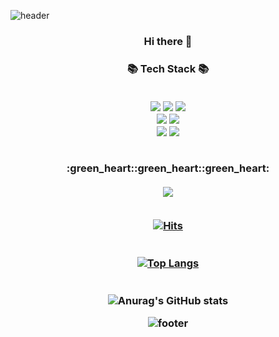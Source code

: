 ![header](https://capsule-render.vercel.app/api?type=waving&color=AED6F1&height=250&section=header&text=Soojin%20Lim&fontSize=80&fontAlign=50&fontColor=FFFFFF)
<p align="center"></p>   
<h3 align="center"> Hi there 👋 
<p align="center"></p>   
<h3 align="center">📚 Tech Stack 📚        
<br/><br/>
<p align="center">
<img src="https://img.shields.io/badge/Java-007396?style=flat-square&logo=Java&logoColor=white">
<img src="https://img.shields.io/badge/oracle-F80000?style=flat-square&logo=oracle&logoColor=white">
<img src="https://img.shields.io/badge/Jsp-E34F26?style=flat-square&logo=Jsp&logoColor=white">
<br>
<img src="https://img.shields.io/badge/Spring-6DB33F?style=flat-square&logo=Spring&logoColor=white">
<img src="https://img.shields.io/badge/SpringBoot-6DB33F?style=flat-square&logo=SpringBoot&logoColor=white">
<br>
<img src="https://img.shields.io/badge/Android-3DDC84?style=flat-square&logo=Android&logoColor=white">
<img src="https://img.shields.io/badge/Kotlin-0095D5?style=flat-square&logo=Kotlin&logoColor=white">
<br/><br/>

   
</p>  
:green_heart::green_heart::green_heart:<br/><br/>
<a href="https://lsj104.github.io/"><img src="https://img.shields.io/badge/Portfolio-768CFF?style=for-the-badge&logo=Portfolio&logoColor=white&link=https://lsj104.github.io/"></a><br></br>

[![Hits](https://hits.seeyoufarm.com/api/count/incr/badge.svg?url=https%3A%2F%2Fgithub.com%2Flsj104%2Fhit-counter&count_bg=%23F7CAD3&title_bg=%23FB8C32&icon=&icon_color=%23E7E7E7&title=hits&edge_flat=false)](https://hits.seeyoufarm.com)   
   <br/><br/>
  [![Top Langs](https://github-readme-stats.vercel.app/api/top-langs/?username=lsj104&langs_count=6&layout=compact&exclude_repo=database_project,TodoProject,boot-gongbang)](https://github.com/anuraghazra/github-readme-stats)   
    <br/><br/>
![Anurag's GitHub stats](https://github-readme-stats.vercel.app/api?username=lsj104&show_icons=true&theme=flag-india&count_private=true)   



![footer](https://capsule-render.vercel.app/api?type=waving&color=AED6F1&height=200&section=footer&text=%20&fontSize=90)
